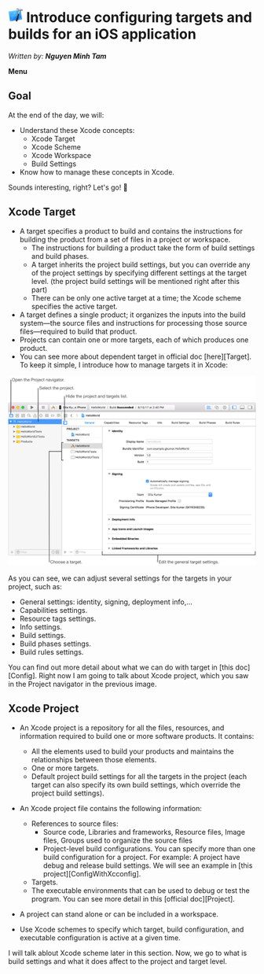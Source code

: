 # <img src="./Images/img-xcode.png" height="30"> Introduce configuring targets and builds for an iOS application

_Written by: **Nguyen Minh Tam**_

**Menu**



## Goal

At the end of the day, we will:

- Understand these Xcode concepts:
	- Xcode Target
	- Xcode Scheme
	- Xcode Workspace
	- Build Settings
- Know how to manage these concepts in Xcode.

Sounds interesting, right? Let's go! 🔫


## Xcode Target

- A target specifies a product to build and contains the instructions for building the product from a set of files in a project or workspace. 
	- The instructions for building a product take the form of build settings and build phases.
	- A target inherits the project build settings, but you can override any of the project settings by specifying different settings at the target level. (the project build settings will be mentioned right after this part)
	- There can be only one active target at a time; the Xcode scheme specifies the active target.
- A target defines a single product; it organizes the inputs into the build system—the source files and instructions for processing those source files—required to build that product. 
- Projects can contain one or more targets, each of which produces one product.
- You can see more about dependent target in official doc [here][Target]. To keep it simple, I introduce how to manage targets it in Xcode:

<center>
	<img src="./Images/bs_buildsettings_general.png" width="600">
</center>

As you can see, we can adjust several settings for the targets in your project, such as:

- General settings: identity, signing, deployment info,...
- Capabilities settings.
- Resource tags settings.
- Info settings.
- Build settings.
- Build phases settings.
- Build rules settings.

You can find out more detail about what we can do with target in [this doc][Config]. Right now I am going to talk about Xcode project, which you saw in the Project navigator in the previous image.

## Xcode Project

- An Xcode project is a repository for all the files, resources, and information required to build one or more software products. It contains:
	- All the elements used to build your products and maintains the relationships between those elements. 
	- One or more targets. 
	- Default project build settings for all the targets in the project (each target can also specify its own build settings, which override the project build settings).

- An Xcode project file contains the following information:
	- References to source files:
		- Source code, Libraries and frameworks, Resource files, Image files, Groups used to organize the source files
		- Project-level build configurations. You can specify more than one build configuration for a project. For example: A project have debug and release build settings. We will see an example in [this project][ConfigWithXcconfig].
	- Targets.
	- The executable environments that can be used to debug or test the program. You can see more detail in this [official doc][Project].
- A project can stand alone or can be included in a workspace.
- Use Xcode schemes to specify which target, build configuration, and executable configuration is active at a given time. 

I will talk ablout Xcode scheme later in this section. Now, we go to what is build settings and what it does affect to the project and target level.

